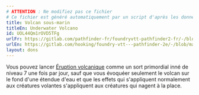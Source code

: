 ```yaml
---
# ATTENTION : Ne modifiez pas ce fichier
# Ce fichier est généré automatiquement par un script d'après les données du module Foundry VTT officiel et de sa traduction
title: Volcan sous-marin
titleEn: Underwater Volcano
id: UOL44Qm1rOVD5TFg
urlFr: https://gitlab.com/pathfinder-fr/foundryvtt-pathfinder2-fr/-/blob/master/data/feats/UOL44Qm1rOVD5TFg.htm
urlEn: https://gitlab.com/hooking/foundry-vtt---pathfinder-2e/-/blob/master/packs/data/feats.db/underwater-volcano.json
layout: dons
---
```

Vous pouvez lancer [Éruption volcanique](../sorts/eruption-volcanique.md) comme un sort primordial inné de niveau 7 une fois par jour, sauf que vous évoquéer seulement le volcan sur le fond d'une étendue d'eau et que les effets qui s'appliquent normalement aux créatures volantes s'appliquent aux créatures qui nagent à la place.
